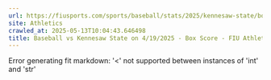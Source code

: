 ```yaml
---
url: https://fiusports.com/sports/baseball/stats/2025/kennesaw-state/boxscore/12764
site: Athletics
crawled_at: 2025-05-13T10:04:43.646498
title: Baseball vs Kennesaw State on 4/19/2025 - Box Score - FIU Athletics
---
```


Error generating fit markdown: '<' not supported between instances of 'int' and 'str'